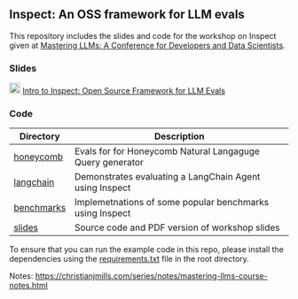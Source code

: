 ## Inspect: An OSS framework for LLM evals

This repository includes the slides and code for the workshop on Inspect given at [Mastering LLMs: A Conference for Developers and Data Scientists](https://maven.com/parlance-labs/fine-tuning).

### Slides

<img src="https://cdn-icons-png.flaticon.com/256/337/337946.png" width="20"/> [Intro to Inspect: Open Source Framework for LLM Evals](https://raw.githubusercontent.com/jjallaire/inspect-llm-workshop/main/slides/intro-to-inspect.pdf)

### Code

| Directory                 | Description                                                                                                                                  |
|---------------------|---------------------------------------------------|
| [honeycomb](honeycomb/)   | Evals for for Honeycomb Natural Langaguge Query generator |
| [langchain](langchain/)   | Demonstrates evaluating a LangChain Agent using Inspect                                                                                      |
| [benchmarks](benchmarks/) | Implemetnations of some popular benchmarks using Inspect                                                                                     |
| [slides](slides/)         | Source code and PDF version of workshop slides                                                                                               |

To ensure that you can run the example code in this repo, please install the dependencies using the [requirements.txt](requirements.txt) file in the root directory.

Notes:  https://christianjmills.com/series/notes/mastering-llms-course-notes.html
